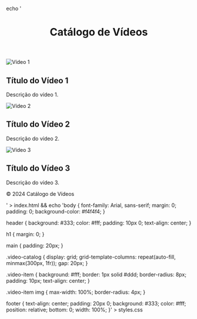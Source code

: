 echo '<!DOCTYPE html>
<html lang="pt-BR">
<head>
    <meta charset="UTF-8">
    <meta name="viewport" content="width=device-width, initial-scale=1.0">
    <link rel="stylesheet" href="styles.css">
    <title>Catálogo de Vídeos</title>
</head>
<body>
    <header>
        <h1>Catálogo de Vídeos</h1>
    </header>
    <main>
        <section class="video-catalog">
            <article class="video-item">
                <img src="path/to/video-thumbnail1.jpg" alt="Vídeo 1">
                <h2>Título do Vídeo 1</h2>
                <p>Descrição do vídeo 1.</p>
            </article>
            <article class="video-item">
                <img src="path/to/video-thumbnail2.jpg" alt="Vídeo 2">
                <h2>Título do Vídeo 2</h2>
                <p>Descrição do vídeo 2.</p>
            </article>
            <article class="video-item">
                <img src="path/to/video-thumbnail3.jpg" alt="Vídeo 3">
                <h2>Título do Vídeo 3</h2>
                <p>Descrição do vídeo 3.</p>
            </article>
        </section>
    </main>
    <footer>
        <p>&copy; 2024 Catálogo de Vídeos</p>
    </footer>
</body>
</html>' > index.html && echo 'body {
    font-family: Arial, sans-serif;
    margin: 0;
    padding: 0;
    background-color: #f4f4f4;
}

header {
    background: #333;
    color: #fff;
    padding: 10px 0;
    text-align: center;
}

h1 {
    margin: 0;
}

main {
    padding: 20px;
}

.video-catalog {
    display: grid;
    grid-template-columns: repeat(auto-fill, minmax(300px, 1fr));
    gap: 20px;
}

.video-item {
    background: #fff;
    border: 1px solid #ddd;
    border-radius: 8px;
    padding: 10px;
    text-align: center;
}

.video-item img {
    max-width: 100%;
    border-radius: 4px;
}

footer {
    text-align: center;
    padding: 20px 0;
    background: #333;
    color: #fff;
    position: relative;
    bottom: 0;
    width: 100%;
}' > styles.css

